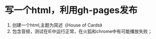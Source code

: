 写一个html，利用gh-pages发布
===============================
1. 创建一个html,主题为简述《House of  Cards》
2. 包含音频，测试在IE中运行正常，在火狐和chrome中有可能播放失败；

